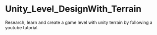 # Unity_Level_DesignWith_Terrain
 Research, learn and create a game level with unity terrain by following a youtube tutorial. 
